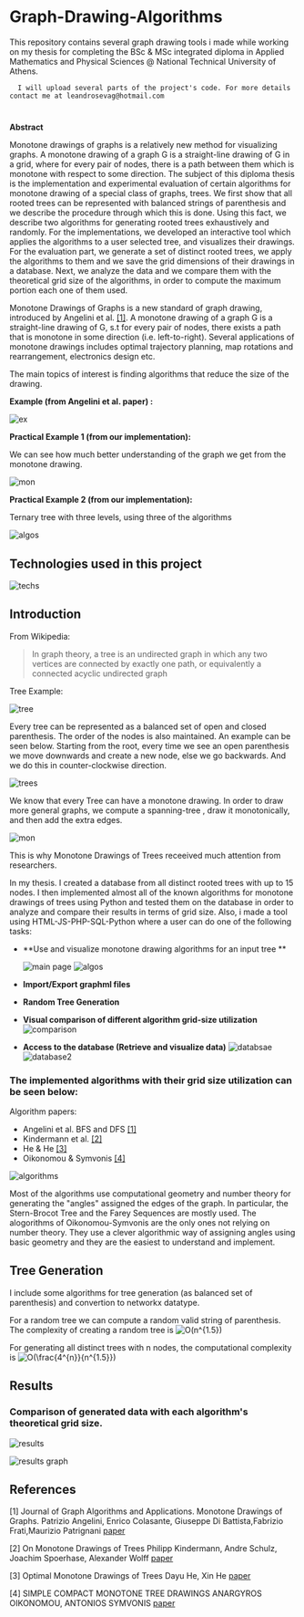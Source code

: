 # Graph-Drawing-Algorithms

This repository contains several graph drawing tools i made while working on my thesis for completing the BSc & MSc integrated diploma in Applied Mathematics and Physical Sciences @ National Technical University of Athens.  

      I will upload several parts of the project's code. For more details contact me at leandrosevag@hotmail.com

# 
**Abstract**

Monotone drawings of graphs is a relatively new method for visualizing graphs. A monotone drawing of a graph G is a straight-line drawing of G in a grid, where for every pair of nodes, there is a path between them which is monotone with respect to some direction. The subject of this diploma thesis is the implementation and experimental evaluation of certain algorithms for monotone drawing of a special class of graphs, trees.
We first show that all rooted trees can be represented with balanced strings of parenthesis and we describe the procedure through which this is done. Using this fact, we describe two algorithms for generating rooted trees exhaustively and randomly. For the implementations, we developed an interactive tool which applies the algorithms to a user selected tree, and visualizes their drawings. For the evaluation part, we generate a set of distinct rooted trees, we apply the algorithms to them and we save the grid dimensions of their drawings in a database. Next, we analyze the data and we compare them with the theoretical grid size of the algorithms, in order to compute the maximum portion each one of them used. 

Monotone Drawings of Graphs is a new standard of graph drawing, introduced by Angelini et al. [[1]](#1).
A monotone drawing of a graph G is a straight-line drawing of G, s.t for every pair of nodes, there exists a path that is monotone in some direction (i.e. left-to-right). Several applications of monotone drawings includes optimal trajectory planning, map rotations and rearrangement, electronics design etc.


The main topics of interest is finding algorithms that reduce the size of the drawing. 

**Example  (from Angelini et al. paper) :**

![ex](https://i.ibb.co/x8fhRTT/angelini-et-al.png)

**Practical Example 1 (from our implementation):**

We can see how much better understanding of the graph we get from the monotone drawing. 

![mon](https://i.ibb.co/DzPNh1F/mon.png)

**Practical Example 2 (from our implementation):**

Ternary tree with three levels, using three of the algorithms

![algos](https://i.ibb.co/qM00fps/algos.png)


## Technologies used in this project

![techs](https://i.ibb.co/qdfX2gc/techs.png)


## Introduction 

From Wikipedia:
> In graph theory, a tree is an undirected graph in which any two vertices are connected by exactly one path, or equivalently a connected acyclic undirected graph

Tree Example:

![tree](https://i.ibb.co/rvTMb1S/unnamed0.png)

Every tree can be represented as a balanced set of open and closed parenthesis. The order of the nodes is also maintained. An example can be seen below. Starting from the root, every time we see an open parenthesis we move downwards and create a new node, else we go backwards. And we do this in counter-clockwise direction.

![trees](https://i.ibb.co/Xt9RTYZ/Untitled.png)

We know that every Tree can have a monotone drawing. In order to draw more general graphs, we compute a spanning-tree , draw it monotonically, and then add the extra edges. 

![mon](https://i.ibb.co/bLvL2ZF/Picture1.png)

This is why Monotone Drawings of Trees receeived much attention from researchers. 

In my thesis. I created a database from all distinct rooted trees with up to 15 nodes. I then implemented almost all of the known algorithms for monotone drawings of trees using Python and tested them on the database in order to analyze and compare their results in terms of grid size.
Also, i made a tool using HTML-JS-PHP-SQL-Python where a user can do one of the following tasks:

- **Use and visualize monotone drawing algorithms for an input tree **

  ![main page](https://i.ibb.co/4Ptx5f0/Capture001.png)
  ![algos](https://i.ibb.co/qM00fps/algos.png)

- **Import/Export graphml files**

- **Random Tree Generation**

- **Visual comparison of different algorithm grid-size utilization**
  ![comparison](https://i.ibb.co/7bb5YNX/algorithm-comparison.png)
  
- **Access to the database (Retrieve and visualize data)**
  ![databsae](https://i.ibb.co/WvDDm2t/Capture14.png)
  ![database2](https://i.ibb.co/fDn4X3z/Capture15.png)

### The implemented algorithms with their grid size utilization can be seen below:

Algorithm papers:
  - Angelini et al. BFS and DFS [[1]](#1)
  - Kindermann et al. [[2]](#2)
  - He & He [[3]](#3)
  - Oikonomou & Symvonis  [[4]](#4)


![algorithms](https://i.ibb.co/gTRdn2r/algorithms.png)
      
      
Most of the algorithms use computational geometry and number theory for generating the "angles" assigned the edges of the graph. In particular, the Stern-Brocot Tree and the Farey Sequences are mostly used. The alogorithms of Oikonomou-Symvonis are the only ones not relying on number theory. They use a clever algorithmic way of assigning angles using basic geometry and they are the easiest to understand and implement. 

## Tree Generation

I include some algorithms for tree generation (as balanced set of parenthesis) and convertion to networkx datatype.

For a random tree we can compute a random valid string of parenthesis. The complexity of creating a random tree is   <img src="https://latex.codecogs.com/png.latex?\inline&space;O(n^{1.5})" title="O(n^{1.5})" />

For generating all distinct trees with n nodes, the computational complexity is   <img src="https://latex.codecogs.com/png.latex?\inline&space;O(\frac{4^{n}}{n^{1.5}})" title="O(\frac{4^{n}}{n^{1.5}})" />



## Results

### Comparison of generated data with each algorithm's theoretical grid size.

![results](https://i.ibb.co/FWLLGMM/res.png)

![results graph](https://i.ibb.co/3SJhpZm/Picture2.png)


## References

<a id="1">[1]</a> 
Journal of Graph Algorithms and Applications. Monotone Drawings of Graphs. 
Patrizio Angelini, Enrico Colasante, Giuseppe Di Battista,Fabrizio Frati,Maurizio Patrignani
[paper](https://www.emis.de/journals/JGAA/accepted/2012/Angelini+2012.16.1.pdf)

<a id="2">[2]</a> 
On Monotone Drawings of Trees
Philipp Kindermann, Andre Schulz, Joachim Spoerhase, Alexander Wolff
[paper](https://arxiv.org/pdf/1505.01410.pdf)

<a id="3">[3]</a> 
Optimal Monotone Drawings of Trees
Dayu He, Xin He
[paper](https://arxiv.org/pdf/1604.03921v1.pdf)

<a id="4">[4]</a> 
SIMPLE COMPACT MONOTONE TREE DRAWINGS 
ANARGYROS OIKONOMOU, ANTONIOS SYMVONIS
[paper](https://arxiv.org/pdf/1708.09653.pdf)







